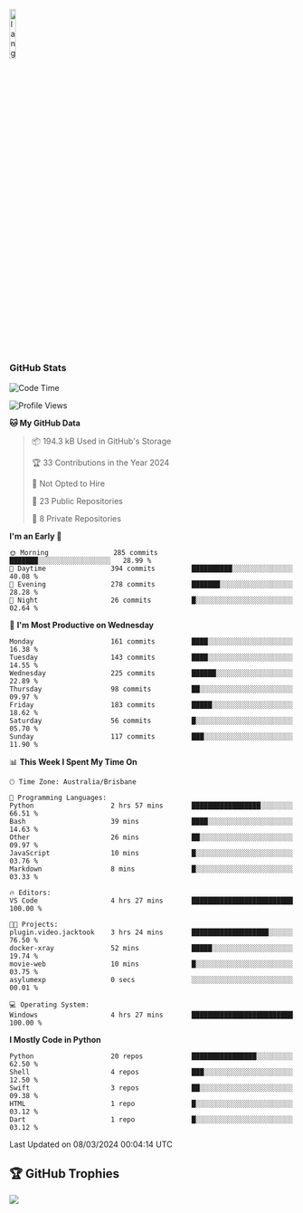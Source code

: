 <p align="left"><img width=15%" src="https://github.com/alansmathew/alansmathew/raw/master/lang.gif" alt="lang image here" /></p>

# <h3 align="left">GitHub Stats</h3>

<!--START_SECTION:waka-->
![Code Time](http://img.shields.io/badge/Code%20Time-333%20hrs%2031%20mins-blue)

![Profile Views](http://img.shields.io/badge/Profile%20Views-0-blue)

**🐱 My GitHub Data** 

> 📦 194.3 kB Used in GitHub's Storage 
 > 
> 🏆 33 Contributions in the Year 2024
 > 
> 🚫 Not Opted to Hire
 > 
> 📜 23 Public Repositories 
 > 
> 🔑 8 Private Repositories 
 > 
**I'm an Early 🐤** 

```text
🌞 Morning                285 commits         ███████░░░░░░░░░░░░░░░░░░   28.99 % 
🌆 Daytime                394 commits         ██████████░░░░░░░░░░░░░░░   40.08 % 
🌃 Evening                278 commits         ███████░░░░░░░░░░░░░░░░░░   28.28 % 
🌙 Night                  26 commits          █░░░░░░░░░░░░░░░░░░░░░░░░   02.64 % 
```
📅 **I'm Most Productive on Wednesday** 

```text
Monday                   161 commits         ████░░░░░░░░░░░░░░░░░░░░░   16.38 % 
Tuesday                  143 commits         ████░░░░░░░░░░░░░░░░░░░░░   14.55 % 
Wednesday                225 commits         ██████░░░░░░░░░░░░░░░░░░░   22.89 % 
Thursday                 98 commits          ██░░░░░░░░░░░░░░░░░░░░░░░   09.97 % 
Friday                   183 commits         █████░░░░░░░░░░░░░░░░░░░░   18.62 % 
Saturday                 56 commits          █░░░░░░░░░░░░░░░░░░░░░░░░   05.70 % 
Sunday                   117 commits         ███░░░░░░░░░░░░░░░░░░░░░░   11.90 % 
```


📊 **This Week I Spent My Time On** 

```text
🕑︎ Time Zone: Australia/Brisbane

💬 Programming Languages: 
Python                   2 hrs 57 mins       █████████████████░░░░░░░░   66.51 % 
Bash                     39 mins             ████░░░░░░░░░░░░░░░░░░░░░   14.63 % 
Other                    26 mins             ██░░░░░░░░░░░░░░░░░░░░░░░   09.97 % 
JavaScript               10 mins             █░░░░░░░░░░░░░░░░░░░░░░░░   03.76 % 
Markdown                 8 mins              █░░░░░░░░░░░░░░░░░░░░░░░░   03.33 % 

🔥 Editors: 
VS Code                  4 hrs 27 mins       █████████████████████████   100.00 % 

🐱‍💻 Projects: 
plugin.video.jacktook    3 hrs 24 mins       ███████████████████░░░░░░   76.50 % 
docker-xray              52 mins             █████░░░░░░░░░░░░░░░░░░░░   19.74 % 
movie-web                10 mins             █░░░░░░░░░░░░░░░░░░░░░░░░   03.75 % 
asylumexp                0 secs              ░░░░░░░░░░░░░░░░░░░░░░░░░   00.01 % 

💻 Operating System: 
Windows                  4 hrs 27 mins       █████████████████████████   100.00 % 
```

**I Mostly Code in Python** 

```text
Python                   20 repos            ████████████████░░░░░░░░░   62.50 % 
Shell                    4 repos             ███░░░░░░░░░░░░░░░░░░░░░░   12.50 % 
Swift                    3 repos             ██░░░░░░░░░░░░░░░░░░░░░░░   09.38 % 
HTML                     1 repo              █░░░░░░░░░░░░░░░░░░░░░░░░   03.12 % 
Dart                     1 repo              █░░░░░░░░░░░░░░░░░░░░░░░░   03.12 % 
```




 Last Updated on 08/03/2024 00:04:14 UTC
<!--END_SECTION:waka-->

## 🏆 GitHub Trophies

![](https://github-profile-trophy.vercel.app/?username=samh06&theme=discord&no-frame=true&no-bg=false&margin-w=4)
